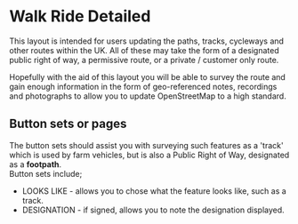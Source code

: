 Walk Ride Detailed
============

This layout is intended for users updating the paths, tracks, cycleways and other routes within the UK. All of these may take the form of a designated public right of way, a permissive route, or a private / customer only route.  

Hopefully with the aid of this layout you will be able to survey the route and gain enough information in the form of geo-referenced notes, recordings and photographs to allow you to update OpenStreetMap to a high standard.  

Button sets or pages  
--------------------

The button sets should assist you with surveying such features as a 'track' which is used by farm vehicles, but is also a Public Right of Way, designated as a **footpath**.  
Button sets include;  

*  LOOKS LIKE - allows you to chose what the feature looks like, such as a track.  
*  DESIGNATION - if signed, allows you to note the designation displayed.
